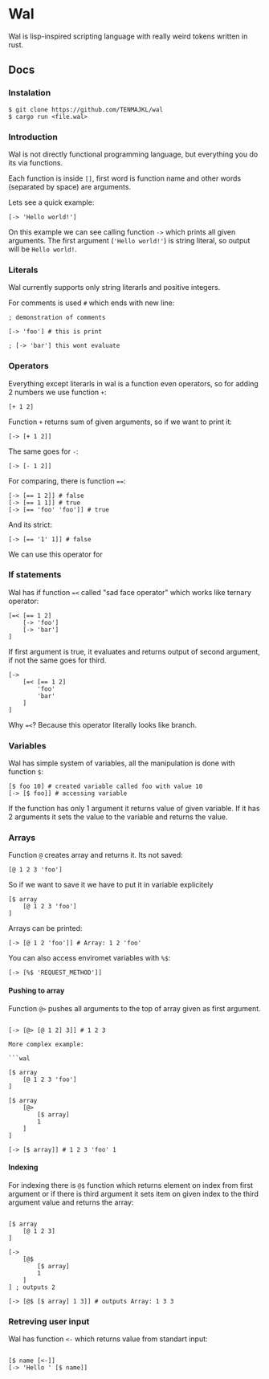 # Wal

Wal is lisp-inspired scripting language with really weird tokens written in rust.

## Docs

### Instalation

```
$ git clone https://github.com/TENMAJKL/wal
$ cargo run <file.wal>
```

### Introduction

Wal is not directly functional programming language, but everything you do its via functions.

Each function is inside `[]`, first word is function name and other words (separated by space) are arguments.

Lets see a quick example:

```wal
[-> 'Hello world!']
```

On this example we can see calling function `->` which prints all given arguments. The first argument (`'Hello world!'`) is string literal, so output will be `Hello world!`.

### Literals

Wal currently supports only string literarls and positive integers.

For comments is used `#` which ends with new line:

```wal
; demonstration of comments

[-> 'foo'] # this is print 

; [-> 'bar'] this wont evaluate
```

### Operators

Everything except literarls in wal is a function even operators, so for adding 2 numbers we use function `+`:

```wal
[+ 1 2]
```

Function `+` returns sum of given arguments, so if we want to print it:

```wal
[-> [+ 1 2]]
```

The same goes for `-`:

```wal
[-> [- 1 2]]
```

For comparing, there is function `==`:

```wal
[-> [== 1 2]] # false
[-> [== 1 1]] # true
[-> [== 'foo' 'foo']] # true
```

And its strict:

```wal
[-> [== '1' 1]] # false
```

We can use this operator for

### If statements

Wal has if function `=<` called "sad face operator" which works like ternary operator:

```wal
[=< [== 1 2]
    [-> 'foo']
    [-> 'bar']
]
```

If first argument is true, it evaluates and returns output of second argument, if not the same goes for third.

```wal
[-> 
    [=< [== 1 2]
        'foo'
        'bar'
    ]
]
```

Why `=<`? Because this operator literally looks like branch.

### Variables

Wal has simple system of variables, all the manipulation is done with function `$`:

```wal
[$ foo 10] # created variable called foo with value 10
[-> [$ foo]] # accessing variable 
```

If the function has only 1 argument it returns value of given variable. If it has 2 arguments it sets the value to the variable and returns the value.

### Arrays

Function `@` creates array and returns it. Its not saved:

```
[@ 1 2 3 'foo']
```

So if we want to save it we have to put it in variable explicitely

```wal
[$ array
    [@ 1 2 3 'foo']
]
```

Arrays can be printed:

```wal
[-> [@ 1 2 'foo']] # Array: 1 2 'foo'
```

You can also access enviromet variables with `%$`:

```wal
[-> [%$ 'REQUEST_METHOD']]
```

#### Pushing to array

Function `@>` pushes all arguments to the top of array given as first argument.

```wal

[-> [@> [@ 1 2] 3]] # 1 2 3

More complex example:

```wal

[$ array
    [@ 1 2 3 'foo']
]

[$ array
    [@>
        [$ array]
        1
    ] 
]

[-> [$ array]] # 1 2 3 'foo' 1

```

#### Indexing

For indexing there is `@$` function which returns element on index from first argument or if there is third argument it sets item on given index to the third argument value and returns the array:

```wal

[$ array
    [@ 1 2 3]
]

[->
    [@$ 
        [$ array]
        1
    ]
] ; outputs 2

[-> [@$ [$ array] 1 3]] # outputs Array: 1 3 3

```

### Retreving user input

Wal has function `<-` which returns value from standart input:

```wal

[$ name [<-]]
[-> 'Hello ' [$ name]]
```
